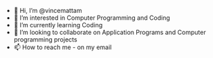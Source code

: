 - 👋 Hi, I’m @vincemattam
- 👀 I’m interested in Computer Programming and Coding
- 🌱 I’m currently learning Coding
- 💞️ I’m looking to collaborate on Application Programs and Computer programming projects
- 📫 How to reach me - on my email

<!---
vincemattam/vincemattam is a ✨ special ✨ repository because its `README.md` (this file) appears on your GitHub profile.
You can click the Preview link to take a look at your changes.
--->
